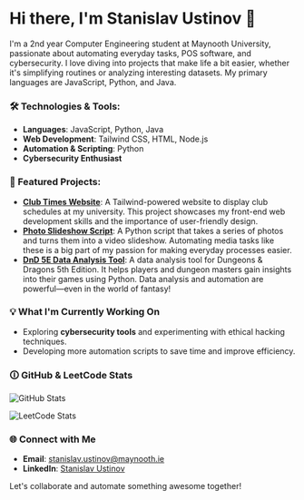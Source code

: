 # Hi there, I'm Stanislav Ustinov 👋

I'm a 2nd year Computer Engineering student at Maynooth University, passionate about automating everyday tasks, POS software, and cybersecurity. I love diving into projects that make life a bit easier, whether it's simplifying routines or analyzing interesting datasets. My primary languages are JavaScript, Python, and Java.

### 🛠️ Technologies & Tools:
- **Languages**: JavaScript, Python, Java
- **Web Development**: Tailwind CSS, HTML, Node.js
- **Automation & Scripting**: Python
- **Cybersecurity Enthusiast**

### 🌟 Featured Projects:
- **[Club Times Website](https://github.com/stanislavustinov/club-times)**: A Tailwind-powered website to display club schedules at my university. This project showcases my front-end web development skills and the importance of user-friendly design.
- **[Photo Slideshow Script](https://github.com/stanislavustinov/photo-slideshow)**: A Python script that takes a series of photos and turns them into a video slideshow. Automating media tasks like these is a big part of my passion for making everyday processes easier.
- **[DnD 5E Data Analysis Tool](https://github.com/stanislavustinov/dnd-data-tool)**: A data analysis tool for Dungeons & Dragons 5th Edition. It helps players and dungeon masters gain insights into their games using Python. Data analysis and automation are powerful—even in the world of fantasy!

### 💡 What I'm Currently Working On
- Exploring **cybersecurity tools** and experimenting with ethical hacking techniques.
- Developing more automation scripts to save time and improve efficiency.

### 🛈 GitHub & LeetCode Stats
![GitHub Stats](https://github-readme-stats.vercel.app/api?username=stanislavustinov&show_icons=true&theme=radical)

![LeetCode Stats](https://leetcard.jacoblin.cool/stanislavustinov?theme=dark&font=Baloo)

### 🌐 Connect with Me
- **Email**: [stanislav.ustinov@maynooth.ie](mailto:stanislav.ustinov@maynooth.ie)
- **LinkedIn**: [Stanislav Ustinov](https://linkedin.com/in/stanislavustinov)

Let's collaborate and automate something awesome together!

